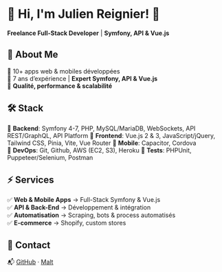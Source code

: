# 👋 Hi, I'm Julien Reignier! 🚀  

**Freelance Full-Stack Developer** | **Symfony, API & Vue.js**  

## 🚀 About Me  
🔹 10+ apps web & mobiles développées  
🔹 7 ans d’expérience | **Expert Symfony, API & Vue.js**  
🔹 **Qualité, performance & scalabilité**  

## 🛠️ Stack  

🔹 **Backend**: Symfony 4-7, PHP, MySQL/MariaDB, WebSockets, API REST/GraphQL, API Platform
🔹 **Frontend**: Vue.js 2 & 3, JavaScript/jQuery, Tailwind CSS, Pinia, Vite, Vue Router
🔹 **Mobile**: Capacitor, Cordova  
🔹 **DevOps**: Git, Github, AWS (EC2, S3), Heroku
🔹 **Tests**: PHPUnit, Puppeteer/Selenium, Postman

## ⚡ Services  

✅ **Web & Mobile Apps** → Full-Stack Symfony & Vue.js  
✅ **API & Back-End** → Développement & intégration  
✅ **Automatisation** → Scraping, bots & process automatisés  
✅ **E-commerce** → Shopify, custom stores  

## 📩 Contact  

📬 [GitHub](https://github.com/juuulienr) · [Malt](https://www.malt.fr/profile/julienreignier)  
